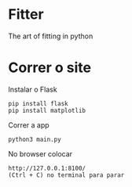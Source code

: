 # Fitter
The art of fitting in python

# Correr o site

Instalar o Flask
```
pip install flask
pip install matplotlib
```

Correr a app
```
python3 main.py
```
No browser colocar
```
http://127.0.0.1:8100/
(Ctrl + C) no terminal para parar
```


